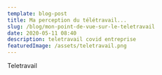 ```yaml
---
template: blog-post
title: Ma perception du télétravail...
slug: /blog/mon-point-de-vue-sur-le-teletravail
date: 2020-05-11 08:40
description: teletravail covid entreprise
featuredImage: /assets/teletravail.png
---
```

Teletravail